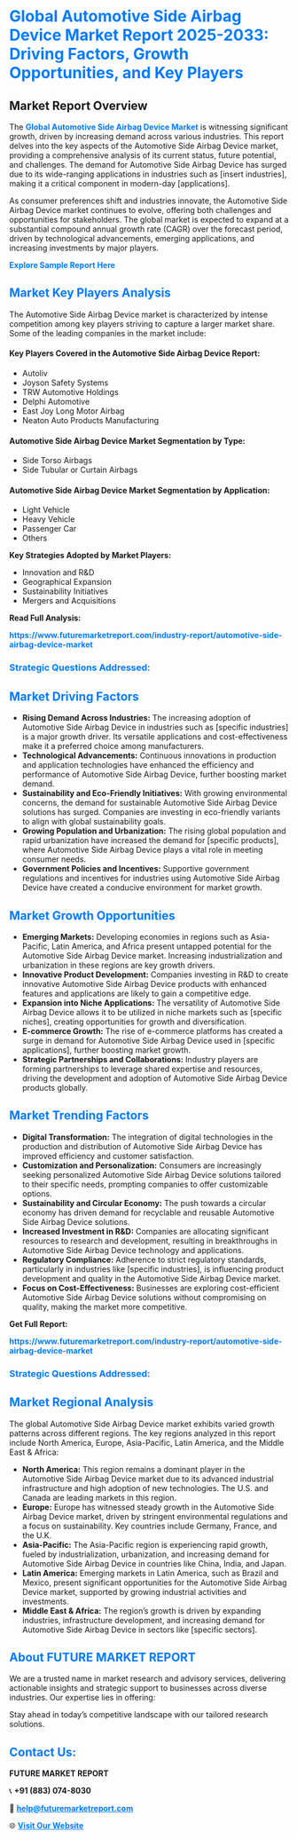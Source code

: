 <h1 style="color: #007BFF;">Global Automotive Side Airbag Device Market Report 2025-2033: Driving Factors, Growth Opportunities, and Key Players</h1>

<section id="overview">
<h2>Market Report Overview</h2>
<p>The <a href="https://www.futuremarketreport.com/industry-report/automotive-side-airbag-device-market" style="color: #007BFF; text-decoration: none;"><strong>Global Automotive Side Airbag Device Market</strong></a> is witnessing significant growth, driven by increasing demand across various industries. This report delves into the key aspects of the Automotive Side Airbag Device market, providing a comprehensive analysis of its current status, future potential, and challenges. The demand for Automotive Side Airbag Device has surged due to its wide-ranging applications in industries such as [insert industries], making it a critical component in modern-day [applications].</p>
<p>As consumer preferences shift and industries innovate, the Automotive Side Airbag Device market continues to evolve, offering both challenges and opportunities for stakeholders. The global market is expected to expand at a substantial compound annual growth rate (CAGR) over the forecast period, driven by technological advancements, emerging applications, and increasing investments by major players.</p>
</section>

<section id="overview">
<p><a href="https://www.futuremarketreport.com/request-sample/reportId=55062" style="color: #007BFF; text-decoration: none;"><strong>Explore Sample Report Here</strong></a></p>
</section>

<section id="key-players">
<h2 style="color: #007BFF;">Market Key Players Analysis</h2>
<p>The Automotive Side Airbag Device market is characterized by intense competition among key players striving to capture a larger market share. Some of the leading companies in the market include:</p>
<h4>Key Players Covered in the Automotive Side Airbag Device Report:</h4>
<ul><li>Autoliv</li><li>Joyson Safety Systems</li><li>TRW Automotive Holdings</li><li>Delphi Automotive</li><li>East Joy Long Motor Airbag</li><li>Neaton Auto Products Manufacturing</li></ul>
<h4>Automotive Side Airbag Device Market Segmentation by Type:</h4>
<ul><li>Side Torso Airbags</li><li>Side Tubular or Curtain Airbags</li></ul>

<h4>Automotive Side Airbag Device Market Segmentation by Application:</h4>
<ul><li>Light Vehicle</li><li>Heavy Vehicle</li><li>Passenger Car</li><li>Others</li></ul>
<p><strong>Key Strategies Adopted by Market Players:</strong></p>
<ul>
<li>Innovation and R&D</li>
<li>Geographical Expansion</li>
<li>Sustainability Initiatives</li>
<li>Mergers and Acquisitions</li>
</ul>
</section>

<section>
<p><strong>Read Full Analysis: </strong></p><a href="https://www.futuremarketreport.com/industry-report/automotive-side-airbag-device-market" style="color: #007BFF; text-decoration: none;"><strong>https://www.futuremarketreport.com/industry-report/automotive-side-airbag-device-market</strong></a>
<h3 style="color: #007BFF;">Strategic Questions Addressed:</h3>
</section>

<section id="driving-factors">
<h2 style="color: #007BFF;">Market Driving Factors</h2>
<ul>
<li><strong>Rising Demand Across Industries:</strong> The increasing adoption of Automotive Side Airbag Device in industries such as [specific industries] is a major growth driver. Its versatile applications and cost-effectiveness make it a preferred choice among manufacturers.</li>
<li><strong>Technological Advancements:</strong> Continuous innovations in production and application technologies have enhanced the efficiency and performance of Automotive Side Airbag Device, further boosting market demand.</li>
<li><strong>Sustainability and Eco-Friendly Initiatives:</strong> With growing environmental concerns, the demand for sustainable Automotive Side Airbag Device solutions has surged. Companies are investing in eco-friendly variants to align with global sustainability goals.</li>
<li><strong>Growing Population and Urbanization:</strong> The rising global population and rapid urbanization have increased the demand for [specific products], where Automotive Side Airbag Device plays a vital role in meeting consumer needs.</li>
<li><strong>Government Policies and Incentives:</strong> Supportive government regulations and incentives for industries using Automotive Side Airbag Device have created a conducive environment for market growth.</li>
</ul>
</section>

<section id="growth-opportunities">
<h2 style="color: #007BFF;">Market Growth Opportunities</h2>
<ul>
<li><strong>Emerging Markets:</strong> Developing economies in regions such as Asia-Pacific, Latin America, and Africa present untapped potential for the Automotive Side Airbag Device market. Increasing industrialization and urbanization in these regions are key growth drivers.</li>
<li><strong>Innovative Product Development:</strong> Companies investing in R&D to create innovative Automotive Side Airbag Device products with enhanced features and applications are likely to gain a competitive edge.</li>
<li><strong>Expansion into Niche Applications:</strong> The versatility of Automotive Side Airbag Device allows it to be utilized in niche markets such as [specific niches], creating opportunities for growth and diversification.</li>
<li><strong>E-commerce Growth:</strong> The rise of e-commerce platforms has created a surge in demand for Automotive Side Airbag Device used in [specific applications], further boosting market growth.</li>
<li><strong>Strategic Partnerships and Collaborations:</strong> Industry players are forming partnerships to leverage shared expertise and resources, driving the development and adoption of Automotive Side Airbag Device products globally.</li>
</ul>
</section>

<section id="trending-factors">
<h2 style="color: #007BFF;">Market Trending Factors</h2>
<ul>
<li><strong>Digital Transformation:</strong> The integration of digital technologies in the production and distribution of Automotive Side Airbag Device has improved efficiency and customer satisfaction.</li>
<li><strong>Customization and Personalization:</strong> Consumers are increasingly seeking personalized Automotive Side Airbag Device solutions tailored to their specific needs, prompting companies to offer customizable options.</li>
<li><strong>Sustainability and Circular Economy:</strong> The push towards a circular economy has driven demand for recyclable and reusable Automotive Side Airbag Device solutions.</li>
<li><strong>Increased Investment in R&D:</strong> Companies are allocating significant resources to research and development, resulting in breakthroughs in Automotive Side Airbag Device technology and applications.</li>
<li><strong>Regulatory Compliance:</strong> Adherence to strict regulatory standards, particularly in industries like [specific industries], is influencing product development and quality in the Automotive Side Airbag Device market.</li>
<li><strong>Focus on Cost-Effectiveness:</strong> Businesses are exploring cost-efficient Automotive Side Airbag Device solutions without compromising on quality, making the market more competitive.</li>
</ul>
</section>

<section>
<p><strong>Get Full Report: </strong></p><a href="https://www.futuremarketreport.com/industry-report/automotive-side-airbag-device-market" style="color: #007BFF; text-decoration: none;"><strong>https://www.futuremarketreport.com/industry-report/automotive-side-airbag-device-market</strong></a>
<h3 style="color: #007BFF;">Strategic Questions Addressed:</h3>
</section>


<section id="regional-analysis">
<h2 style="color: #007BFF;">Market Regional Analysis</h2>
<p>The global Automotive Side Airbag Device market exhibits varied growth patterns across different regions. The key regions analyzed in this report include North America, Europe, Asia-Pacific, Latin America, and the Middle East & Africa:</p>
<ul>
<li><strong>North America:</strong> This region remains a dominant player in the Automotive Side Airbag Device market due to its advanced industrial infrastructure and high adoption of new technologies. The U.S. and Canada are leading markets in this region.</li>
<li><strong>Europe:</strong> Europe has witnessed steady growth in the Automotive Side Airbag Device market, driven by stringent environmental regulations and a focus on sustainability. Key countries include Germany, France, and the U.K.</li>
<li><strong>Asia-Pacific:</strong> The Asia-Pacific region is experiencing rapid growth, fueled by industrialization, urbanization, and increasing demand for Automotive Side Airbag Device in countries like China, India, and Japan.</li>
<li><strong>Latin America:</strong> Emerging markets in Latin America, such as Brazil and Mexico, present significant opportunities for the Automotive Side Airbag Device market, supported by growing industrial activities and investments.</li>
<li><strong>Middle East & Africa:</strong> The region’s growth is driven by expanding industries, infrastructure development, and increasing demand for Automotive Side Airbag Device in sectors like [specific sectors].</li>
</ul>
</section>

<footer>
<h2 style="color: #007BFF;">About FUTURE MARKET REPORT</h2>
<p>We are a trusted name in market research and advisory services, delivering actionable insights and strategic support to businesses across diverse industries. Our expertise lies in offering:</p>

<p>Stay ahead in today’s competitive landscape with our tailored research solutions.</p>

<h2 style="color: #007BFF;">Contact Us:</h2>
<p><strong>FUTURE MARKET REPORT</strong></p>
<p>📞 <strong>+91 (883) 074-8030</strong></p>
<p>📧 <strong><a href="mailto:help@futuremarketreport.com" style="color: #007BFF;">help@futuremarketreport.com</a></strong></p>
<p>🌐 <strong><a href="https://www.futuremarketreport.com/" style="color: #007BFF;">Visit Our Website</a></strong></p>
</footer>